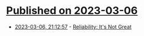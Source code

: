 # [Published on 2023-03-06](index.md)

* [2023-03-06, 21:12:57](https://lobste.rs/s/rhjxrl/reliability_it_s_not_great) - [Reliability: It's Not Great](https://community.fly.io/t/reliability-its-not-great/11253)
